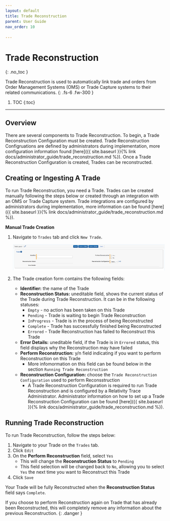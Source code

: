 ```yaml
---
layout: default
title: Trade Reconstruction
parent: User Guide
nav_order: 10

---
```


# Trade Reconstruction
{: .no_toc }

Trade Reconstruction is used to automatically link trade and orders from Order Management Systems (OMS) or Trade Capture systems to their related communications.
{: .fs-6 .fw-300 }

1. TOC
{:toc}

---

## Overview

There are several components to Trade Reconstruction. To begin, a Trade Reconstruction Configuration must be created. Trade Reconstruction Configruations are defined by administrators during implementation, more configuration information found [here]({{ site.baseurl }}{% link docs/administrator_guide/trade_reconstruction.md %}). Once a Trade Reconstruction Configuration is created, Trades can be reconstructed.



## Creating or Ingesting A Trade

To run Trade Reconstruction, you need a Trade. Trades can be created manually following the steps below or created through an integration with an OMS or Trade Capture system. Trade integrations are configured by administrators during implementation, more information can be found [here]({{ site.baseurl }}{% link docs/administrator_guide/trade_reconstruction.md %}).

**Manual Trade Creation**
1. Navigate to `Trades` tab and click `New Trade`.

   ![](media/trade_reconstruction/trade_layout.PNG)

2. The Trade creation form contains the following fields:

   - **Identifier:** the name of the Trade
   - **Reconstruction Status:** uneditable field, shows the current status of the Trade during Trade Reconstruction. It can be in the following statuses:
     - `Empty` - no action has been taken on this Trade
     - `Pending` - Trade is waiting to begin Trade Reconstruction
     - `InProgress` - Trade is in the process of being Reconstructed
     - `Complete` - Trade has successfully finished being Reconstructed
     - `Errored` - Trade Reconstruction has failed to Reconstruct this Trade
   - **Error Details:** uneditable field, if the Trade is in `Errored` status, this field displays why the Reconstruction may have failed
   - **Perform Reconstruction:** y/n field indicating if you want to perform Reconstruction on this Trade
     - More infomormation on this field can be found below in the section `Running Trade Reconstruction`
   - **Reconstruction Configuration:** choose the `Trade Reconstruction Configuration` used to perform Reconsstruction
     - A Trade Reconstruction Configuration is required to run Trade Reconstruction and is configured by a Relativity Trace Administrator. Administrator information on how to set up a Trade Reconstruction Configuration can be found [here]({{ site.baseurl }}{% link docs/administrator_guide/trade_reconstruction.md %}).



## Running Trade Reconstruction

To run Trade Reconstruction, follow the steps below:

1. Navigate to your Trade on the `Trades` tab.
2. Click `Edit`
3. On the **Perform Reconstruction** field, select `Yes`
   - This will change the **Reconstruction Status** to `Pending`
   - This field selection will be changed back to `No`, allowing you to select `Yes` the next time you want to Reconstruct this Trade
4. Click `Save`

Your Trade will be fully Reconstructed when the **Reconstruction Status** field says `Complete`.

If you choose to perform Reconstruction again on Trade that has already been Reconstructed, this will completely remove any information about the previous Reconstruction.
{: .danger }



